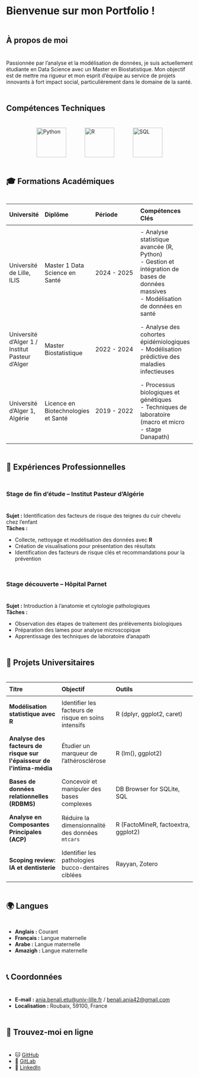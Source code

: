 <style>
  /* Augmenter l'espacement des titres */
  h1, h2, h3, h4, h5, h6 {
    margin-top: 50px;    /* Plus d'espace au-dessus des titres */
    margin-bottom: 40px; /* Plus d'espace en dessous des titres */
  }

  /* Agrandir le titre h1 (le titre principal), mais le garder tel quel */
  h1 {
    font-size: 2em;      /* Garder la taille par défaut du titre h1 */
    font-weight: bold;   /* Mettre en gras */
  }

  /* Mettre tous les autres titres (h2, h3, h4, h5, h6) en gras, mais garder leur taille actuelle */
  h2, h3, h4, h5, h6 {
    font-weight: bold;   /* Mettre en gras */
  }
</style>



# Bienvenue sur mon Portfolio !


## À propos de moi

Passionnée par l’analyse et la modélisation de données, je suis actuellement étudiante en Data Science avec un Master en Biostatistique. Mon objectif est de mettre ma rigueur et mon esprit d’équipe au service de projets innovants à fort impact social, particulièrement dans le domaine de la santé.



## Compétences Techniques

<div style="display: flex; justify-content: center; align-items: center; gap: 50px; margin-top: 20px;">
  <img src="https://upload.wikimedia.org/wikipedia/commons/c/c3/Python-logo-notext.svg" alt="Python" width="80" height="80">
  <img src="https://upload.wikimedia.org/wikipedia/commons/1/1b/R_logo.svg" alt="R" width="80" height="80">
  <img src="https://www.freeiconspng.com/uploads/sql-file-icon-0.png" alt="SQL" width="80" height="80">
</div>






## 🎓 Formations Académiques

<style>
  table {
    width: 100%;
    table-layout: fixed;
  }
  th, td {
    padding: 8px;
    text-align: left;
  }
  th:nth-child(3), td:nth-child(3) {
    width: 200px; /* Ajuste la largeur de la colonne "Période" */
  }
</style>

| **Université**                                  | **Diplôme**                         | **Période**               | **Compétences Clés**                                                                                             |
|-------------------------------------------------|------------------------------------|---------------------------|--------------------------------------------------------------------------------------------------------------------|
| Université de Lille, ILIS                       | Master 1 Data Science en Santé    | 2024 - 2025               | - Analyse statistique avancée (R, Python) <br> - Gestion et intégration de bases de données massives <br> - Modélisation de données en santé |
| Université d’Alger 1 / Institut Pasteur d’Alger  | Master Biostatistique             | 2022 - 2024               | - Analyse des cohortes épidémiologiques <br> - Modélisation prédictive des maladies infectieuses                   |
| Université d’Alger 1, Algérie                   | Licence en Biotechnologies et Santé | 2019 - 2022               | - Processus biologiques et génétiques <br> - Techniques de laboratoire (macro et micro - stage Danapath)           |





## 💼 Expériences Professionnelles

### Stage de fin d’étude – Institut Pasteur d’Algérie   
**Sujet :** Identification des facteurs de risque des teignes du cuir chevelu chez l’enfant  
**Tâches :**  
- Collecte, nettoyage et modélisation des données avec **R**  
- Création de visualisations pour présentation des résultats  
- Identification des facteurs de risque clés et recommandations pour la prévention

### Stage découverte – Hôpital Parnet   
**Sujet :** Introduction à l’anatomie et cytologie pathologiques  
**Tâches :**  
- Observation des étapes de traitement des prélèvements biologiques  
- Préparation des lames pour analyse microscopique  
- Apprentissage des techniques de laboratoire d’anapath





## 📂 Projets Universitaires

| **Titre**                                   | **Objectif**                                         | **Outils**                        |
|---------------------------------------------|-----------------------------------------------------|------------------------------------|
| **Modélisation statistique avec R**         | Identifier les facteurs de risque en soins intensifs | R (dplyr, ggplot2, caret)          |
| **Analyse des facteurs de risque sur l'épaisseur de l'intima-média** | Étudier un marqueur de l’athérosclérose              | R (lm(), ggplot2)                  |
| **Bases de données relationnelles (RDBMS)** | Concevoir et manipuler des bases complexes           | DB Browser for SQLite, SQL         |
| **Analyse en Composantes Principales (ACP)** | Réduire la dimensionnalité des données `mtcars`      | R (FactoMineR, factoextra, ggplot2)|
| **Scoping review: IA et dentisterie**       | Identifier les pathologies bucco-dentaires ciblées   | Rayyan, Zotero                     |






## 🌍 Langues  
- **Anglais :** Courant  
- **Français :** Langue maternelle  
- **Arabe :** Langue maternelle  
- **Amazigh :** Langue maternelle  





## 📞 Coordonnées  
- **E-mail :** [ania.benali.etu@univ-lille.fr](mailto:ania.benali.etu@univ-lille.fr) / [benali.ania42@gmail.com](mailto:benali.ania42@gmail.com)  
- **Localisation :** Roubaix, 59100, France  





## 📱 Trouvez-moi en ligne  
- 🐱 [GitHub](https://github.com/aniabenali) 
- 🦊 [GitLab](https://gitlab.com/ania.benali) 
- 🔗 [LinkedIn](https://www.linkedin.com/in/ania-benali-789248258/)  

